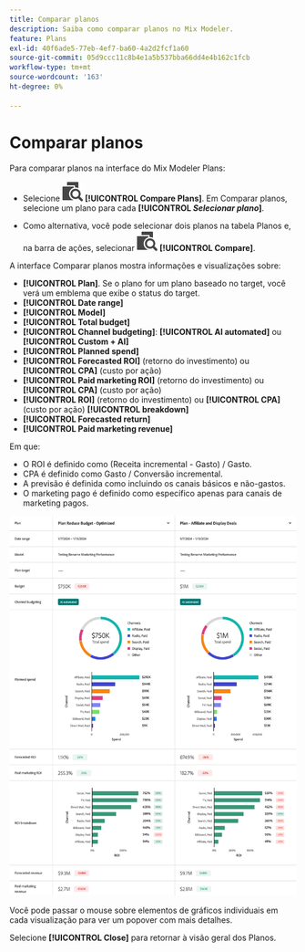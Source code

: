 ```yaml
---
title: Comparar planos
description: Saiba como comparar planos no Mix Modeler.
feature: Plans
exl-id: 40f6ade5-77eb-4ef7-ba60-4a2d2fcf1a60
source-git-commit: 05d9ccc11c8b4e1a5b537bba66dd4e4b162c1fcb
workflow-type: tm+mt
source-wordcount: '163'
ht-degree: 0%

---
```


# Comparar planos

Para comparar planos na interface do Mix Modeler Plans:

* Selecione ![Comparar](/help/assets/icons/Compare.svg) **[!UICONTROL Compare Plans]**. Em Comparar planos, selecione um plano para cada **[!UICONTROL _Selecionar plano_]**.

* Como alternativa, você pode selecionar dois planos na tabela Planos e, na barra de ações, selecionar ![Comparar](/help/assets/icons/Compare.svg) **[!UICONTROL Compare]**.

A interface Comparar planos mostra informações e visualizações sobre:

* **[!UICONTROL Plan]**. Se o plano for um plano baseado no target, você verá um emblema que exibe o status do target.
* **[!UICONTROL Date range]**
* **[!UICONTROL Model]**
* **[!UICONTROL Total budget]**
* **[!UICONTROL Channel budgeting]**: **[!UICONTROL AI automated]** ou **[!UICONTROL Custom + AI]**
* **[!UICONTROL Planned spend]**
* **[!UICONTROL Forecasted ROI]** (retorno do investimento) ou **[!UICONTROL CPA]** (custo por ação)
* **[!UICONTROL Paid marketing ROI]** (retorno do investimento) ou **[!UICONTROL CPA]** (custo por ação)
* **[!UICONTROL ROI]** (retorno do investimento) ou **[!UICONTROL CPA]** (custo por ação) **[!UICONTROL breakdown]**
* **[!UICONTROL Forecasted return]**
* **[!UICONTROL Paid marketing revenue]**

Em que:

* O ROI é definido como (Receita incremental - Gasto) / Gasto.
* CPA é definido como Gasto / Conversão incremental.
* A previsão é definida como incluindo os canais básicos e não-gastos.
* O marketing pago é definido como específico apenas para canais de marketing pagos.


![Comparar planos](/help/assets/compare-plans.png)

Você pode passar o mouse sobre elementos de gráficos individuais em cada visualização para ver um popover com mais detalhes.

Selecione **[!UICONTROL Close]** para retornar à visão geral dos Planos.
